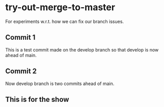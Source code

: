 # try-out-merge-to-master
For experiments w.r.t. how we can fix our branch issues.

## Commit 1
This is a test commit made on the develop branch so that develop is now ahead of main.

## Commit 2
Now develop branch is two commits ahead of main.

## This is for the show

